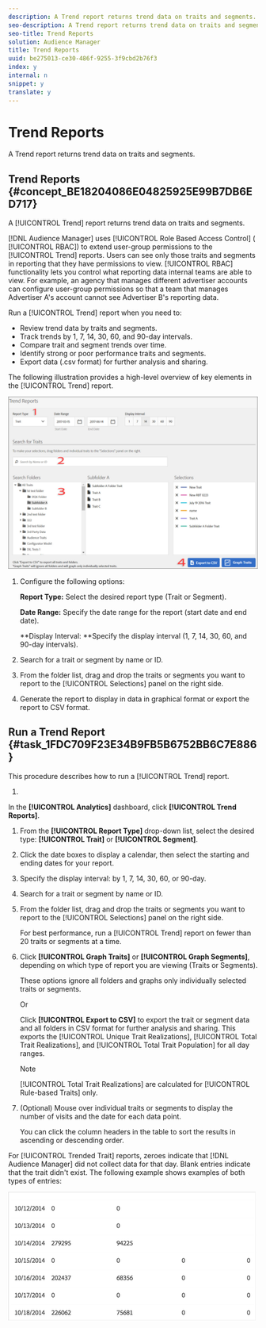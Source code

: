 ```yaml
---
description: A Trend report returns trend data on traits and segments.
seo-description: A Trend report returns trend data on traits and segments.
seo-title: Trend Reports
solution: Audience Manager
title: Trend Reports
uuid: be275013-ce30-486f-9255-3f9cbd2b76f3
index: y
internal: n
snippet: y
translate: y
---
```


# Trend Reports

A Trend report returns trend data on traits and segments.

## Trend Reports {#concept_BE18204086E04825925E99B7DB6ED717}

A [!UICONTROL Trend] report returns trend data on traits and segments.

<!-- c_trend_reports.xml -->

[!DNL Audience Manager] uses [!UICONTROL Role Based Access Control] ( [!UICONTROL RBAC]) to extend user-group permissions to the [!UICONTROL Trend] reports. Users can see only those traits and segments in reporting that they have permissions to view. [!UICONTROL RBAC] functionality lets you control what reporting data internal teams are able to view. For example, an agency that manages different advertiser accounts can configure user-group permissions so that a team that manages Advertiser A's account cannot see Advertiser B's reporting data.

Run a [!UICONTROL Trend] report when you need to:

* Review trend data by traits and segments. 
* Track trends by 1, 7, 14, 30, 60, and 90-day intervals. 
* Compare trait and segment trends over time. 
* Identify strong or poor performance traits and segments. 
* Export data (.csv format) for further analysis and sharing.

The following illustration provides a high-level overview of key elements in the [!UICONTROL Trend] report.

![](assets/trend_reports_border.jpg)

1. Configure the following options:

   **Report Type:** Select the desired report type (Trait or Segment).

   **Date Range:** Specify the date range for the report (start date and end date).

   **Display Interval: **Specify the display interval (1, 7, 14, 30, 60, and 90-day intervals). 

1. Search for a trait or segment by name or ID. 
1. From the folder list, drag and drop the traits or segments you want to report to the [!UICONTROL Selections] panel on the right side. 
1. Generate the report to display in data in graphical format or export the report to CSV format.

## Run a Trend Report {#task_1FDC709F23E34B9FB5B6752BB6C7E886}

This procedure describes how to run a [!UICONTROL Trend] report.

1. 

   <!-- t_working_with_trend_reports.xml -->

   In the **[!UICONTROL Analytics]** dashboard, click **[!UICONTROL Trend Reports]**.
1. From the **[!UICONTROL Report Type]** drop-down list, select the desired type: **[!UICONTROL Trait]** or **[!UICONTROL Segment]**.
1. Click the date boxes to display a calendar, then select the starting and ending dates for your report.
1. Specify the display interval: by 1, 7, 14, 30, 60, or 90-day.
1. Search for a trait or segment by name or ID.
1. From the folder list, drag and drop the traits or segments you want to report to the [!UICONTROL Selections] panel on the right side.

   For best performance, run a [!UICONTROL Trend] report on fewer than 20 traits or segments at a time. 
1. Click **[!UICONTROL Graph Traits]** or **[!UICONTROL Graph Segments]**, depending on which type of report you are viewing (Traits or Segments).

   These options ignore all folders and graphs only individually selected traits or segments.

   Or

   Click **[!UICONTROL Export to CSV]** to export the trait or segment data and all folders in CSV format for further analysis and sharing. This exports the [!UICONTROL Unique Trait Realizations], [!UICONTROL Total Trait Realizations], and [!UICONTROL Total Trait Population] for all day ranges.

   >[!NOTE]
   >
   >[!UICONTROL Total Trait Realizations] are calculated for [!UICONTROL Rule-based Traits] only.

1. (Optional) Mouse over individual traits or segments to display the number of visits and the date for each data point.

   You can click the column headers in the table to sort the results in ascending or descending order. 

For [!UICONTROL Trended Trait] reports, zeroes indicate that [!DNL Audience Manager] did not collect data for that day. Blank entries indicate that the trait didn't exist. The following example shows examples of both types of entries:

![](assets/trended_data.png) 
